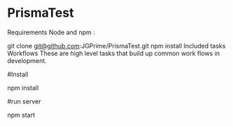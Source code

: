 # PrismaTest

Requirements Node and npm :

git clone git@github.com:JGPrime/PrismaTest.git npm install Included tasks Workflows These are high level tasks that build up common work flows in development.

#Install

npm install

#run server

npm start 

